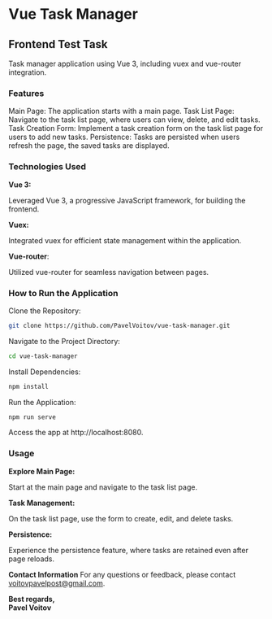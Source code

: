 # Vue Task Manager
## Frontend Test Task
Task manager application using Vue 3, including vuex and vue-router integration.

### Features
Main Page:
The application starts with a main page.
Task List Page:
Navigate to the task list page, where users can view, delete, and edit tasks.
Task Creation Form:
Implement a task creation form on the task list page for users to add new tasks.
Persistence:
Tasks are persisted when users refresh the page, the saved tasks are displayed.

### Technologies Used
**Vue 3:**

Leveraged Vue 3, a progressive JavaScript framework, for building the frontend.

**Vuex:**

Integrated vuex for efficient state management within the application.

**Vue-router**:

Utilized vue-router for seamless navigation between pages.

### How to Run the Application
Clone the Repository:

 ```bash
git clone https://github.com/PavelVoitov/vue-task-manager.git
   ```

Navigate to the Project Directory:

```bash
cd vue-task-manager
```
Install Dependencies:

```bash
npm install
```
Run the Application:

```bash
npm run serve
```
Access the app at http://localhost:8080.

### Usage
**Explore Main Page:**

Start at the main page and navigate to the task list page.

**Task Management:**

On the task list page, use the form to create, edit, and delete tasks.

**Persistence:**

Experience the persistence feature, where tasks are retained even after page reloads.

**Contact Information**
For any questions or feedback, please contact [voitovpavelpost@gmail.com](mailto:voitovpavelpost@gmail.com).

**Best regards,  
Pavel Voitov**